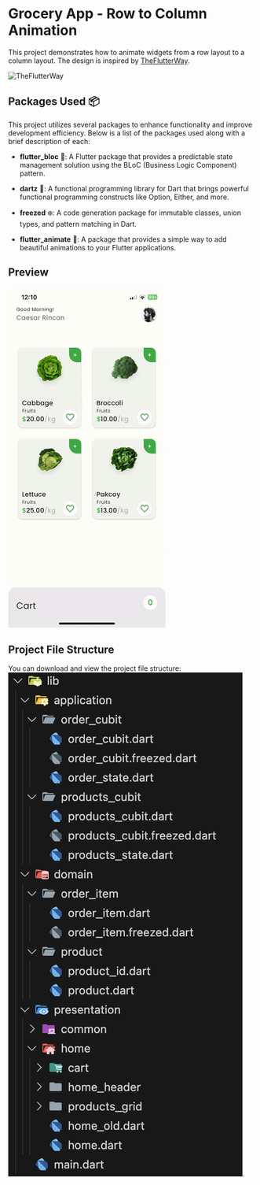 # Grocery App - Row to Column Animation

This project demonstrates how to animate widgets from a row layout to a column layout. The design is inspired by [TheFlutterWay](https://www.youtube.com/@TheFlutterWay).

![TheFlutterWay](https://www.youtube.com/@TheFlutterWay)
## Packages Used 📦

This project utilizes several packages to enhance functionality and improve development efficiency. Below is a list of the packages used along with a brief description of each:

- **flutter_bloc** 🧱: A Flutter package that provides a predictable state management solution using the BLoC (Business Logic Component) pattern.
  
- **dartz** 🧙: A functional programming library for Dart that brings powerful functional programming constructs like Option, Either, and more.

- **freezed** ❄️: A code generation package for immutable classes, union types, and pattern matching in Dart.

- **flutter_animate** 💫: A package that provides a simple way to add beautiful animations to your Flutter applications.

## Preview

![Preview of the Flutter application connecting to Arduino](readme_assets/grocery_preview.gif)

## Project File Structure

You can download and view the project file structure:
![File Structure](readme_assets/file_structure.png).